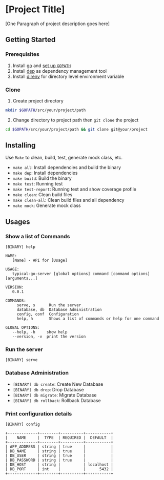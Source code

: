<!-- FIXME: Project Title & Project description -->
# [Project Title]

[One Paragraph of project description goes here]

## Getting Started

### Prerequisites

1. Install [go](https://golang.org/) and [set up `GOPATH`](https://github.com/golang/go/wiki/SettingGOPATH)
2. Install [dep](https://github.com/golang/dep) as dependency management tool
3. Install [direnv](https://direnv.net/) for directory level environment variable

### Clone

<!-- FIXME: Project path, git path and project binary name -->

1. Create project directory
  ```sh
  mkdir $GOPATH/src/your/project/path
  ```
2. Change directory to project path then `git clone` the project
  ```sh
  cd $GOPATH/src/your/project/path && git clone git@your/project
  ```

## Installing

Use `Make` to clean, build, test, generate mock class, etc.
- `make all`: Install dependencies and build the binary
- `make dep`: Install dependencies
- `make build`: Build the binary
- `make test`: Running test
- `make test-report`: Running test and show coverage profile
- `make clean`: Clean build files
- `make clean-all`: Clean build files and all dependency
- `make mock`: Generate mock class

## Usages

### Show a list of Commands
`[BINARY] help`
```
NAME:
   [Name] - API for [Usage]

USAGE:
   typical-go-server [global options] command [command options] [arguments...]

VERSION:
   0.0.1

COMMANDS:
     serve, s      Run the server
     database, db  Database Administration
     config, conf  Configuration
     help, h       Shows a list of commands or help for one command

GLOBAL OPTIONS:
   --help, -h     show help
   --version, -v  print the version
```

### Run the server
`[BINARY] serve`

### Database Administration

- `[BINARY] db create`: Create New Database
- `[BINARY] db drop`: Drop Database
- `[BINARY] db migrate`: Migrate Database
- `[BINARY] db rollback`: Rollback Database

### Print configuration details

`[BINARY] config`
```
+-------------+--------+----------+-----------+
|    NAME     |  TYPE  | REQUIRED |  DEFAULT  |
+-------------+--------+----------+-----------+
| APP_ADDRESS | string | true     |           |
| DB_NAME     | string | true     |           |
| DB_USER     | string | true     |           |
| DB_PASSWORD | string | true     |           |
| DB_HOST     | string |          | localhost |
| DB_PORT     | int    |          |      5432 |
+-------------+--------+----------+-----------+
```
